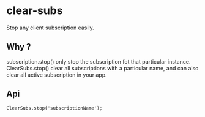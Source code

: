 # clear-subs
Stop any client subscription easily.

## Why ?
subscription.stop() only stop the subscription fot that particular instance. ClearSubs.stop() clear all subscriptions with a particular name, and can also clear all active subscription in your app.

## Api
``
ClearSubs.stop('subscriptionName');
``
